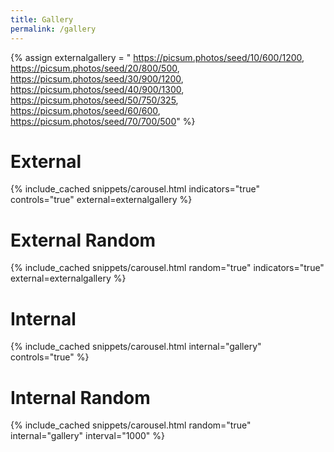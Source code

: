 ```yaml
---
title: Gallery
permalink: /gallery
---
```



{% assign externalgallery = "
https://picsum.photos/seed/10/600/1200,
https://picsum.photos/seed/20/800/500,
https://picsum.photos/seed/30/900/1200,
https://picsum.photos/seed/40/900/1300,
https://picsum.photos/seed/50/750/325,
https://picsum.photos/seed/60/600,
https://picsum.photos/seed/70/700/500" %}

# External 

{% include_cached snippets/carousel.html indicators="true" controls="true" external=externalgallery %}

# External Random

{% include_cached snippets/carousel.html random="true" indicators="true" external=externalgallery %}

# Internal 

{% include_cached snippets/carousel.html internal="gallery" controls="true" %}


# Internal Random

{% include_cached snippets/carousel.html random="true" internal="gallery" interval="1000" %}



